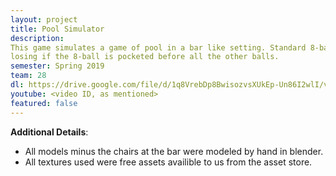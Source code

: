 ```yaml
---
layout: project
title: Pool Simulator
description:
This game simulates a game of pool in a bar like setting. Standard 8-ball can be played with the player 
losing if the 8-ball is pocketed before all the other balls. 
semester: Spring 2019
team: 28
dl: https://drive.google.com/file/d/1q8VrebDp8BwisozvsXUkEp-Un86I2wlI/view?usp=sharing
youtube: <video ID, as mentioned>
featured: false
---
```

**Additional Details**:
- All models minus the chairs at the bar were modeled by hand in blender.
- All textures used were free assets availible to us from the asset store.
